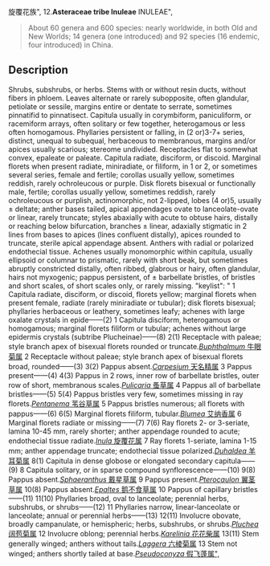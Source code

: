 旋覆花族",
12.**Asteraceae tribe Inuleae** INULEAE",

> About 60 genera and 600 species: nearly worldwide, in both Old and New Worlds; 14 genera (one introduced) and 92 species (16 endemic, four introduced) in China.

## Description
Shrubs, subshrubs, or herbs. Stems with or without resin ducts, without fibers in phloem. Leaves alternate or rarely subopposite, often glandular, petiolate or sessile, margins entire or dentate to serrate, sometimes pinnatifid to pinnatisect. Capitula usually in corymbiform, paniculiform, or racemiform arrays, often solitary or few together, heterogamous or less often homogamous. Phyllaries persistent or falling, in (2 or)3-7+ series, distinct, unequal to subequal, herbaceous to membranous, margins and/or apices usually scarious; stereome undivided. Receptacles flat to somewhat convex, epaleate or paleate. Capitula radiate, disciform, or discoid. Marginal florets when present radiate, miniradiate, or filiform, in 1 or 2, or sometimes several series, female and fertile; corollas usually yellow, sometimes reddish, rarely ochroleucous or purple. Disk florets bisexual or functionally male, fertile; corollas usually yellow, sometimes reddish, rarely ochroleucous or purplish, actinomorphic, not 2-lipped, lobes (4 or)5, usually ± deltate; anther bases tailed, apical appendages ovate to lanceolate-ovate or linear, rarely truncate; styles abaxially with acute to obtuse hairs, distally or reaching below bifurcation, branches ± linear, adaxially stigmatic in 2 lines from bases to apices (lines confluent distally), apices rounded to truncate, sterile apical appendage absent. Anthers with radial or polarized endothecial tissue. Achenes usually monomorphic within capitula, usually ellipsoid or columnar to prismatic, rarely with short beak, but sometimes abruptly constricted distally, often ribbed, glabrous or hairy, often glandular, hairs not myxogenic; pappus persistent, of ± barbellate bristles, of bristles and short scales, of short scales only, or rarely missing.
  "keylist": "
1 Capitula radiate, disciform, or discoid, florets yellow; marginal florets when present female, radiate (rarely miniradiate or tubular); disk florets bisexual; phyllaries herbaceous or leathery, sometimes leafy; achenes with large oxalate crystals in epide——(2)
1 Capitula disciform, heterogamous or homogamous; marginal florets filiform or tubular; achenes without large epidermis crystals (subtribe Plucheinae)——(8)
2(1) Receptacle with paleae; style branch apex of bisexual florets rounded or truncate.[*Buphthalmum* 牛眼菊属](Buphthalmum.md)
2 Receptacle without paleae; style branch apex of bisexual florets broad, rounded——(3)
3(2) Pappus absent.[*Carpesium* 天名精属](Carpesium.md)
3 Pappus present——(4)
4(3) Pappus in 2 rows, inner row of barbellate bristles, outer row of short, membranous scales.[*Pulicaria* 蚤草属](Pulicaria.md)
4 Pappus all of barbellate bristles——(5)
5(4) Pappus bristles very few, sometimes missing in ray florets.[*Pentanema* 苇谷草属](Pentanema.md)
5 Pappus bristles numerous; all florets with pappus——(6)
6(5) Marginal florets filiform, tubular.[*Blumea* 艾纳香属](Blumea.md)
6 Marginal florets radiate or missing——(7)
7(6) Ray florets 2- or 3-seriate, lamina 10-45 mm, rarely shorter; anther appendage rounded to acute; endothecial tissue radiate.[*Inula* 旋覆花属](Inula.md)
7 Ray florets 1-seriate, lamina 1-15 mm; anther appendage truncate; endothecial tissue polarized.[*Duhaldea* 羊耳菊属](Duhaldea.md)
8(1) Capitula in dense globose or elongated secondary capitula——(9)
8 Capitula solitary, or in sparse compound synflorescence——(10)
9(8) Pappus absent.[*Sphaeranthus* 戴星草属](Sphaeranthus.md)
9 Pappus present.[*Pterocaulon* 翼茎草属](Pterocaulon.md)
10(8) Pappus absent.[*Epaltes* 鹅不食草属](Epaltes.md)
10 Pappus of capillary bristles——(11)
11(10) Phyllaries broad, oval to lanceolate; perennial herbs, subshrubs, or shrubs——(12)
11 Phyllaries narrow, linear-lanceolate or lanceolate; annual or perennial herbs——(13)
12(11) Involucre obovate, broadly campanulate, or hemispheric; herbs, subshrubs, or shrubs.[*Pluchea* 阔苞菊属](Pluchea.md)
12 Involucre oblong; perennial herbs.[*Karelinia* 花花柴属](Karelinia.md)
13(11) Stem generally winged; anthers without tails.[*Laggera* 六棱菊属](Laggera.md)
13 Stem not winged; anthers shortly tailed at base.[*Pseudoconyza* 假飞蓬属",](Pseudoconyza.md)
